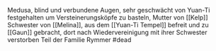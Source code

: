 Medusa, blind und verbundene Augen, sehr geschwächt
von Yuan-Ti festgehalten um Versteinerungsköpfe zu basteln, Mutter von [[Kelp]] Schwester von [[Melina]], aus dem [[Yuan-Ti Tempel]] befreit und zu [[Gaun]] gebracht, dort nach Wiedervereinigung mit ihrer Schwester verstorben
Teil der Familie Rymmer
#dead 
